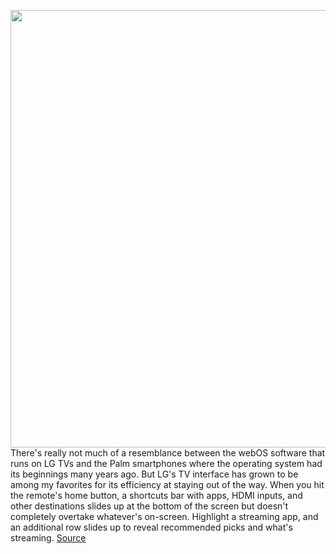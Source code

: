 <img src='https://cdn.vox-cdn.com/thumbor/PwYBll-ihEpb3ky7rr8oZIEAUhg=/0x0:2040x1148/1200x800/filters:focal(462x258:788x584)/cdn.vox-cdn.com/uploads/chorus_image/image/68649121/NEW_HOME_WEBOS_6.0_NA.0.png' width='700px' /><br/>
There's really not much of a resemblance between the webOS software that runs on LG TVs and the Palm smartphones where the operating system had its beginnings many years ago. But LG's TV interface has grown to be among my favorites for its efficiency at staying out of the way. When you hit the remote's home button, a shortcuts bar with apps, HDMI inputs, and other destinations slides up at the bottom of the screen but doesn't completely overtake whatever's on-screen. Highlight a streaming app, and an additional row slides up to reveal recommended picks and what's streaming.
<a href='https://www.theverge.com/2021/1/11/22223767/lg-webos-6-tv-software-oled-qned-lcd-redesign'> Source <a/>